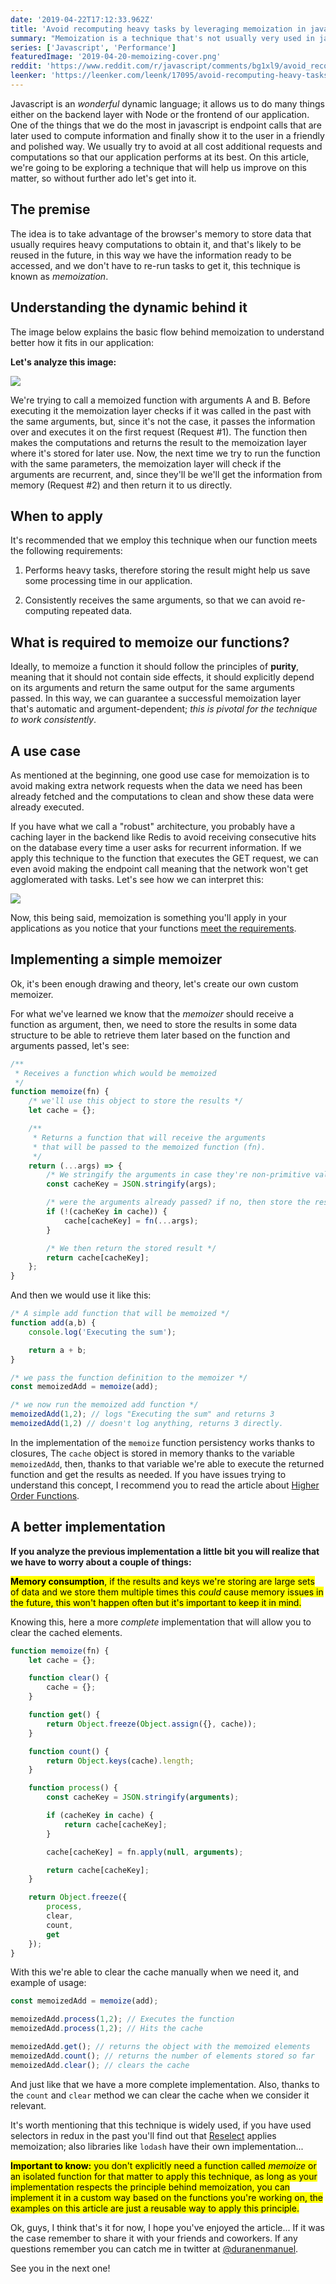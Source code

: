 ```yaml
---
date: '2019-04-22T17:12:33.962Z'
title: 'Avoid recomputing heavy tasks by leveraging memoization in javascript'
summary: "Memoization is a technique that's not usually very used in javascript outside of the framework's scope. In this article we're going to dive in the concept and analyze some useful cases in which we can apply it..."
series: ['Javascript', 'Performance']
featuredImage: '2019-04-20-memoizing-cover.png'
reddit: 'https://www.reddit.com/r/javascript/comments/bg1xl9/avoid_recomputing_heavy_tasks_by_leveraging/'
leenker: 'https://leenker.com/leenk/17095/avoid-recomputing-heavy-tasks-by-leveraging-memoization-in-javascript'
---
```


Javascript is an _wonderful_ dynamic language; it allows us to do many things either on the backend layer with Node or the frontend of our application. One of the things that we do the most in javascript is endpoint calls that are later used to compute information and finally show it to the user in a friendly and polished way. We usually try to avoid at all cost additional requests and computations so that our application performs at its best. On this article, we're going to be exploring a technique that will help us improve on this matter, so without further ado let's get into it.

## The premise
The idea is to take advantage of the browser's memory to store data that usually requires heavy computations to obtain it, and that's likely to be reused in the future, in this way we have the information ready to be accessed, and we don't have to re-run tasks to get it, this technique is known as _memoization_.

## Understanding the dynamic behind it

The image below explains the basic flow behind memoization to understand better how it fits in our application:

**Let's analyze this image:**

![](/images/2019-04-20-memoizing-explained.png)


We're trying to call a memoized function with arguments A and B. Before executing it the memoization layer checks if it was called in the past with the same arguments, but, since it's not the case, it passes the information over and executes it on the first request (Request #1). The function then makes the computations and returns the result to the memoization layer where it's stored for later use. Now, the next time we try to run the function with the same parameters, the memoization layer will check if the arguments are recurrent, and, since they'll be we'll get the information from memory (Request #2) and then return it to us directly.

## When to apply

It's recommended that we employ this technique when our function meets the following requirements:

1. Performs heavy tasks, therefore storing the result might help us save some processing time in our application.

2. Consistently receives the same arguments, so that we can avoid re-computing repeated data.

## What is required to memoize our functions?
Ideally, to memoize a function it should follow the principles of **purity**, meaning that it should not contain side effects, it should explicitly depend on its arguments and return the same output for the same arguments passed. In this way, we can guarantee a successful memoization layer that's automatic and argument-dependent; _this is pivotal for the technique to work consistently_.

## A use case

As mentioned at the beginning, one good use case for memoization is to avoid making extra network requests when the data we need has been already fetched and the computations to clean and show these data were already executed.

If you have what we call a "robust" architecture, you probably have a caching layer in the backend like Redis to avoid receiving consecutive hits on the database every time a user asks for recurrent information. If we apply this technique to the function that executes the GET request, we can even avoid making the endpoint call meaning that the network won't get agglomerated with tasks. Let's see how we can interpret this:

![](/images/2019-04-20-memoizing-with-requests.png)

Now, this being said, memoization is something you'll apply in your applications as you notice that your functions [meet the requirements](http://localhost:8000/articles/2019/04/19/avoid-recomputing-heavy-tasks-by-leveraging-memoization-in-javascript#when-to-apply).


## Implementing a simple memoizer
Ok, it's been enough drawing and theory, let's create our own custom memoizer.

For what we've learned we know that the _memoizer_ should receive a function as argument, then, we need to store the results in some data structure to be able to retrieve them later based on the function and arguments passed, let's see:

```javascript
/**
 * Receives a function which would be memoized
 */
function memoize(fn) {
    /* we'll use this object to store the results */
    let cache = {};

    /**
     * Returns a function that will receive the arguments
     * that will be passed to the memoized function (fn).
     */
    return (...args) => {
        /* We stringify the arguments in case they're non-primitive values */
        const cacheKey = JSON.stringify(args);

        /* were the arguments already passed? if no, then store the result */
        if (!(cacheKey in cache)) {
            cache[cacheKey] = fn(...args);
        }

        /* We then return the stored result */
        return cache[cacheKey];
    };
}

```

And then we would use it like this:


```javascript
/* A simple add function that will be memoized */
function add(a,b) {
    console.log('Executing the sum');

    return a + b;
}

/* we pass the function definition to the memoizer */
const memoizedAdd = memoize(add);

/* we now run the memoized add function */
memoizedAdd(1,2); // logs "Executing the sum" and returns 3
memoizedAdd(1,2) // doesn't log anything, returns 3 directly.
```

In the implementation of the `memoize` function persistency works thanks to closures, The `cache` object is stored in memory thanks to the variable `memoizedAdd`, then, thanks to that variable we're able to execute the returned function and get the results as needed. If you have issues trying to understand this concept, I recommend you to read the article about [Higher Order Functions](https://enmascript.com/articles/2019/02/27/higher-order-functions-and-some-great-applications-in-javascript).

## A better implementation
**If you analyze the previous implementation a little bit you will realize that we have to worry about a couple of things:**

<mark>**Memory consumption**, if the results and keys we're storing are large sets of data and we store them multiple times this _could_ cause memory issues in the future, this won't happen often but it's important to keep it in mind.</mark>

Knowing this, here a more _complete_ implementation that will allow you to clear the cached elements.

```javascript
function memoize(fn) {
    let cache = {};

    function clear() {
        cache = {};
    }

    function get() {
        return Object.freeze(Object.assign({}, cache));
    }

    function count() {
        return Object.keys(cache).length;
    }

    function process() {
        const cacheKey = JSON.stringify(arguments);

        if (cacheKey in cache) {
            return cache[cacheKey];
        }

        cache[cacheKey] = fn.apply(null, arguments);

        return cache[cacheKey];
    }

    return Object.freeze({
        process,
        clear,
        count,
        get
    });
}
```

With this we're able to clear the cache manually when we need it, and example of usage:

```javascript
const memoizedAdd = memoize(add);

memoizedAdd.process(1,2); // Executes the function
memoizedAdd.process(1,2); // Hits the cache

memoizedAdd.get(); // returns the object with the memoized elements
memoizedAdd.count(); // returns the number of elements stored so far
memoizedAdd.clear(); // clears the cache
```

And just like that we have a more complete implementation. Also, thanks to the `count` and `clear` method we can clear the cache when we consider it relevant.

It's worth mentioning that this technique is widely used, if you have used selectors in redux in the past you'll find out that  [Reselect](https://github.com/reduxjs/reselect) applies memoization; also libraries like `lodash` have their own implementation...

<mark>**Important to know:** you don't explicitly need a function called _memoize_ or an isolated function for that matter to apply this technique, as long as your implementation respects the principle behind memoization, you can implement it in a custom way based on the functions you're working on, the examples on this article are just a reusable way to apply this principle.</mark>

Ok, guys, I think that's it for  now, I hope you've enjoyed the article... If it was the case remember to share it with your friends and coworkers. If any questions remember you can catch me in twitter at [@duranenmanuel](https://twitter.com/duranenmanuel).

See you in the next one!
